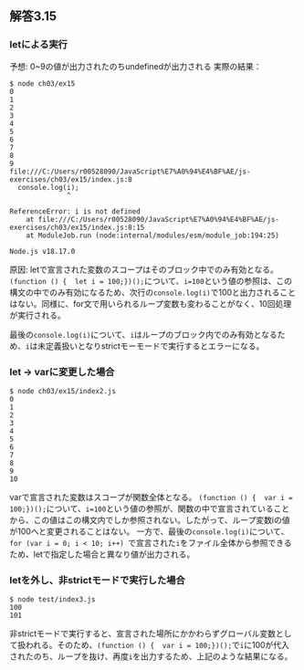 ## 解答3.15

### letによる実行

予想: 0~9の値が出力されたのちundefinedが出力される
実際の結果：

```
$ node ch03/ex15
0
1
2
3
4
5
6
7
8
9
file:///C:/Users/r00528090/JavaScript%E7%A0%94%E4%BF%AE/js-exercises/ch03/ex15/index.js:8
  console.log(i);
              ^

ReferenceError: i is not defined
    at file:///C:/Users/r00528090/JavaScript%E7%A0%94%E4%BF%AE/js-exercises/ch03/ex15/index.js:8:15
    at ModuleJob.run (node:internal/modules/esm/module_job:194:25)

Node.js v18.17.0
```

原因:
letで宣言された変数のスコープはそのブロック中でのみ有効となる。
`(function () {  let i = 100;})();`について、`i=100`という値の参照は、この構文の中でのみ有効になるため、次行の`console.log(i)`で100と出力されることはない。同様に、for文で用いられるループ変数も変わることがなく、10回処理が実行される。

最後の`console.log(i)`について、`i`はループのブロック内でのみ有効となるため、`i`は未定義扱いとなりstrictモーモードで実行するとエラーになる。

### let -> varに変更した場合

```
$ node ch03/ex15/index2.js
0
1
2
3
4
5
6
7
8
9
10
```

varで宣言された変数はスコープが関数全体となる。
`(function () {  var i = 100;})();`について、`i=100`という値の参照が、関数の中で宣言されていることから、この値はこの構文内でしか参照されない。したがって、ループ変数iの値が100へと変更されることはない。
一方で、最後の`console.log(i)`について、`for (var i = 0; i < 10; i++) `で宣言された`i`をファイル全体から参照できるため、letで指定した場合と異なり値が出力される。

### letを外し、非strictモードで実行した場合

```
$ node test/index3.js
100
101
```

非strictモードで実行すると、宣言された場所にかかわらずグローバル変数として扱われる。そのため、`(function () {  var i = 100;})();`で`i`に100が代入されたのち、ループを抜け、再度`i`を出力するため、上記のような結果になる。
